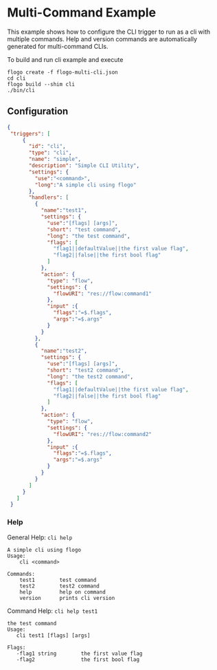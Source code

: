 
# Multi-Command Example
This example shows how to configure the CLI trigger to run as a cli with multiple commands. Help and version commands are automatically generated for multi-command CLIs.

To build and run cli example and execute
```
flogo create -f flogo-multi-cli.json
cd cli
flogo build --shim cli
./bin/cli
```


## Configuration
```json
{
 "triggers": [
     {
       "id": "cli",
       "type": "cli",
       "name": "simple",
       "description": "Simple CLI Utility",
       "settings": {
         "use":"<command>",
         "long":"A simple cli using flogo"
       },
       "handlers": [
         {
           "name":"test1",
           "settings": {
             "use":"[flags] [args]",
             "short": "test command",
             "long": "the test command",
             "flags": [
               "flag1||defaultValue||the first value flag",
               "flag2||false||the first bool flag"
             ]
           },
           "action": {
             "type": "flow",
             "settings": {
               "flowURI": "res://flow:command1"
             },
             "input" :{
               "flags":"=$.flags",
               "args":"=$.args"
             }
           }
         },
         {
           "name":"test2",
           "settings": {
             "use":"[flags] [args]",
             "short": "test2 command",
             "long": "the test2 command",
             "flags": [
               "flag1||defaultValue||the first value flag",
               "flag2||false||the first bool flag"
             ]
           },
           "action": {
             "type": "flow",
             "settings": {
               "flowURI": "res://flow:command2"
             },
             "input" :{
               "flags":"=$.flags",
               "args":"=$.args"
             }
           }
         }
       ]
     }
   ]
 }
```


### Help
General Help: `cli help`
```
A simple cli using flogo
Usage:
    cli <command>

Commands:
    test1        test command
    test2        test2 command
    help         help on command
    version      prints cli version
```

Command Help: `cli help test1`

```
the test command
Usage:
   cli test1 [flags] [args]

Flags: 
   -flag1 string        the first value flag
   -flag2               the first bool flag
```
